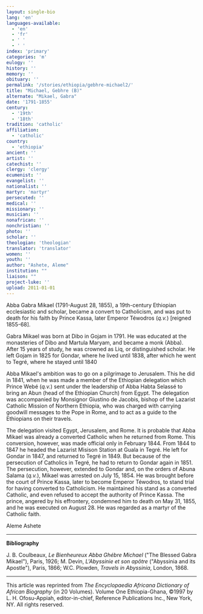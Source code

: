 ```yaml
---
layout: single-bio
lang: 'en'
languages-available:
  - 'en'
  - 'fr'
  - ' '
  - ' '
index: 'primary'
categories: 'm'
eulogy: ''
history: ''
memory: ''
obituary: ''
permalink: '/stories/ethiopia/gebhre-michael2/'
title: "Michael, Gebhre (B)"
alternate: "Mikael, Gabra"
date: '1791-1855'
century:
  - '19th'
  - '18th'
tradition: 'catholic'
affiliation:
  - 'catholic'
country:
  - 'ethiopia'
ancient: ''
artist: ''
catechist: ''
clergy: 'clergy'
ecumenist: ''
evangelist: ''
nationalist: ''
martyr: 'martyr'
persecuted: ''
medical: ''
missionary: ''
musician: ''
nonafrican: ''
nonchristian: ''
photo: ''
scholar: ''
theologian: 'theologian'
translator: 'translator'
women: ''
youth: ''
author: "Ashete, Aleme"
institution: ""
liaison: ""
project-luke: ''
upload: 2011-01-01
---
```




Abba Gabra Mikael (1791-August 28, 1855), a 19th-century Ethiopian ecclesiastic and scholar, became a convert to Catholicism, and was put to death for his faith by Prince Kassa, later Emperor Téwodros (*q.v.*) [reigned 1855-68].

Gabra Mikael was born at Dibo in Gojam in 1791. He was educated at the monasteries of Dibo and Martula Maryam, and became a monk (Abba). After 15 years of study, he was crowned as Liq, or distinguished scholar. He left Gojam in 1825 for Gondar, where he lived until 1838, after which he went to Tegré, where he stayed until 1840

Abba Mikael's ambition was to go on a pilgrimage to Jerusalem. This he did in 1841, when he was made a member of the Ethiopian delegation which Prince Webé (*q.v.*) sent under the leadership of Abba Habta Selassé to bring an Abun (head of the Ethiopian Church) from Egypt. The delegation was accompanied by Monsignor Giustino de Jacobis, bishop of the Lazarist Catholic Mission of Northern Ethiopia, who was charged with carrying goodwill messages to the Pope in Rome, and to act as a guide to the Ethiopians on their travels.

The delegation visited Egypt, Jerusalem, and Rome. It is probable that Abba Mikael was already a converted Catholic when he returned from Rome. This conversion, however, was made official only in February 1844. From 1844 to 1847 he headed the Lazarist Misison Station at Guala in Tegré. He left for Gondar in 1847, and returned to Tegré in 1849. But because of the persecution of Catholics in Tegré, he had to return to Gondar again in 1851. The persecution, however, extended to Gondar and, on the orders of Abuna Salama (*q.v.*), Mikael was arrested on July 15, 1854. He was brought before the court of Prince Kassa, later to become Emperor Téwodros, to stand trial for having converted to Catholicism. He maintained his stand as a converted Catholic, and even refused to accept the authority of Prince Kassa. The prince, angered by his effrontery, condemned him to death on May 31, 1855, and he was executed on August 28. He was regarded as a martyr of the Catholic faith.

Aleme Ashete

---

**Bibliography**

J. B. Coulbeaux, *Le Bienheureux Abba Ghébre Michael* ("The Blessed Gabra Mikael"), Paris, 1926; M. Devin, *L'Abyssinie et son apôtre* ("Abyssinia and its Apostle"), Paris, 1866; W.C. Plowden, *Travels in Abyssinia*, London, 1868.

---

This article was reprinted from *The Encyclopaedia Africana Dictionary of African Biography* (in 20 Volumes). Volume One Ethiopia-Ghana, &copy;1997 by L. H. Ofosu-Appiah, editor-in-chief, Reference Publications Inc., New York, NY. All rights reserved.
